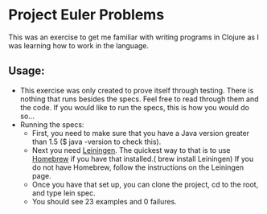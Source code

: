 Project Euler Problems
======================
This was an exercise to get me familiar with writing programs in Clojure as I was learning how to work in the language.

Usage:
------
- This exercise was only created to prove itself through testing.  There is nothing that runs besides the specs.  Feel free to read through them and the code.  If you would like to run the specs, this is how you would do so...
- Running the specs:
  + First, you need to make sure that you have a Java version greater than 1.5 ($ java -version to check this).
  + Next you need [Leiningen](https://github.com/technomancy/leiningen). The quickest way to that is to use [Homebrew](http://brew.sh/) if you have that installed.( brew install Leiningen)
  If you do not have Homebrew, follow the instructions on the Leiningen page.
  + Once you have that set up, you can clone the project, cd to the root, and type lein spec.
  + You should see 23 examples and 0 failures.

